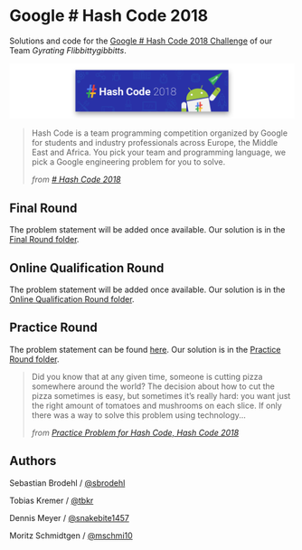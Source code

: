 # Google \# Hash Code 2018

Solutions and code for the [Google \# Hash Code 2018 Challenge](https://hashcode.withgoogle.com) of our Team _Gyrating Flibbittygibbitts_.

![HashCode 2018 Banner](HashCode2018.png)

> Hash Code is a team programming competition organized by Google for students
> and industry professionals across Europe, the Middle East and Africa.
> You pick your team and programming language, we pick a Google engineering 
> problem for you to solve.
>
> _from [\# Hash Code 2018](https://hashcode.withgoogle.com)_

## Final Round

The problem statement will be added once available.
Our solution is in the [Final Round folder](Final%20Round).

## Online Qualification Round

The problem statement will be added once available.
Our solution is in the [Online Qualification Round folder](Online%20Qualification%20Round).

## Practice Round

The problem statement can be found [here](Practice%20Round/pizza.pdf).
Our solution is in the [Practice Round folder](Practice%20Round).

> Did you know that at any given time, someone is cutting pizza somewhere around the world?
> The decision about how to cut the pizza sometimes is easy, but sometimes it’s ​really hard:
> you want just the right amount of tomatoes and mushrooms on each slice.
> If only there was a way to solve this problem using technology...
>
> _from [Practice Problem for Hash Code, Hash Code 2018](Practice%20Round/pizza.pdf)_

## Authors

Sebastian Brodehl / [@sbrodehl](https://github.com/sbrodehl)

Tobias Kremer / [@tbkr](https://github.com/tbkr)

Dennis Meyer / [@snakebite1457](https://github.com/snakebite1457)

Moritz Schmidtgen / [@mschmi10](https://github.com/mschmi10)
